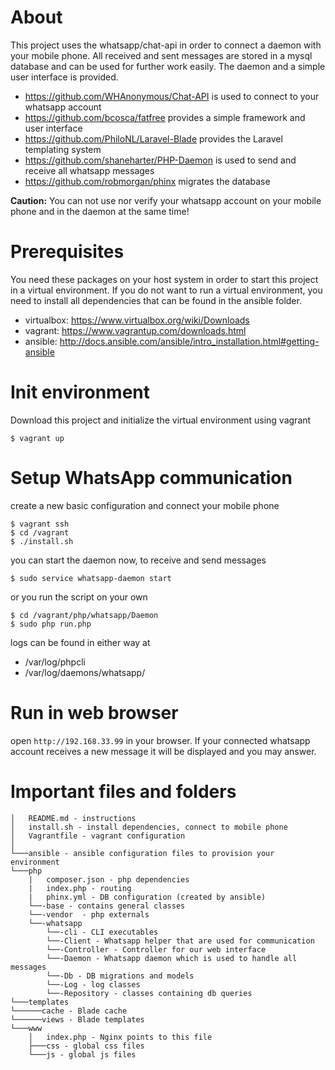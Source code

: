 # About

This project uses the whatsapp/chat-api in order to connect a daemon with your mobile phone. 
All received and sent messages are stored in a mysql database and can be used for further work easily.
The daemon and a simple user interface is provided.

* https://github.com/WHAnonymous/Chat-API is used to connect to your whatsapp account
* https://github.com/bcosca/fatfree provides a simple framework and user interface
* https://github.com/PhiloNL/Laravel-Blade provides the Laravel templating system
* https://github.com/shaneharter/PHP-Daemon is used to send and receive all whatsapp messages 
* https://github.com/robmorgan/phinx migrates the database

**Caution:** You can not use nor verify your whatsapp account on your mobile phone and in the daemon at the same time!

# Prerequisites

You need these packages on your host system in order to start this project in a virtual environment.
If you do not want to run a virtual environment, you need to install all dependencies that can be found in the ansible folder.

* virtualbox: https://www.virtualbox.org/wiki/Downloads
* vagrant: https://www.vagrantup.com/downloads.html
* ansible: http://docs.ansible.com/ansible/intro_installation.html#getting-ansible  
    
# Init environment

Download this project and initialize the virtual environment using vagrant

    $ vagrant up

# Setup WhatsApp communication

create a new basic configuration and connect your mobile phone
    
    $ vagrant ssh
    $ cd /vagrant
    $ ./install.sh
    

you can start the daemon now, to receive and send messages

    $ sudo service whatsapp-daemon start
        
or you run the script on your own

    $ cd /vagrant/php/whatsapp/Daemon
    $ sudo php run.php
    
logs can be found in either way at

* /var/log/phpcli
* /var/log/daemons/whatsapp/
    
# Run in web browser

open `http://192.168.33.99` in your browser. 
If your connected whatsapp account receives a new message it will be displayed and you may answer.
     
# Important files and folders
```
│   README.md - instructions
│   install.sh - install dependencies, connect to mobile phone
│   Vagrantfile - vagrant configuration
│
└───ansible - ansible configuration files to provision your environment
└───php
    |   composer.json - php dependencies
    |   index.php - routing
    |   phinx.yml - DB configuration (created by ansible)
    └──-base - contains general classes
    └──-vendor  - php externals
    └──-whatsapp
        └──-cli - CLI executables
        └──-Client - Whatsapp helper that are used for communication
        └──-Controller - Controller for our web interface 
        └──-Daemon - Whatsapp daemon which is used to handle all messages
        └──-Db - DB migrations and models
        └──-Log - log classes
        └──-Repository - classes containing db queries
└───templates 
└──────cache - Blade cache
└──────views - Blade templates
└───www
    │   index.php - Nginx points to this file
    ├───css - global css files
    └───js - global js files
```